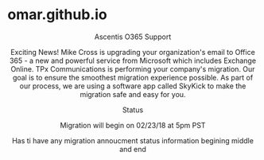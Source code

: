 # omar.github.io
<html>
<header> Ascentis O365 Support </h>
<p> Exciting News!
Mike Cross is upgrading your organization's email to Office 365 - a new and powerful service from Microsoft which includes Exchange Online.
TPx Communications is performing your company's migration. Our goal is to ensure the smoothest migration experience possible. As part of our process, we are using a software app called SkyKick to make the migration safe and easy for you. 
</p>

<P> Status </P>
<P> Migration will begin on 02/23/18 at 5pm PST </P>



</html>


Has ti have any migration annoucment 
status information
begining middle and end
